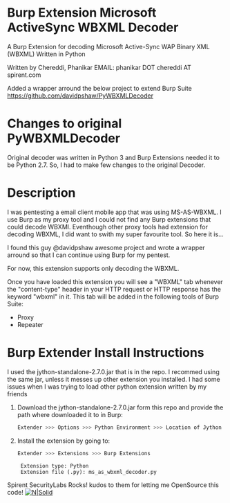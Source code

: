 Burp Extension Microsoft ActiveSync WBXML Decoder 
==============

A Burp Extension for decoding Microsoft Active-Sync WAP Binary XML (WBXML) Written in Python

Written by Chereddi, Phanikar EMAIL: phanikar DOT chereddi AT spirent.com

Added a wrapper arround the below project to extend Burp Suite
https://github.com/davidpshaw/PyWBXMLDecoder

Changes to original PyWBXMLDecoder
==============
Original decoder was written in Python 3 and Burp Extensions needed it to be Python 2.7. So, I had to make few changes to the original Decoder.

Description
==============

I was pentesting a email client mobile app that was using MS-AS-WBXML. I use Burp as my proxy tool and I could not find any Burp extensions that could decode WBXMl. Eventhough other proxy tools had extension for decoding WBXML, I did want to swith my super favourite tool. So here it is...

I found this guy @davidpshaw awesome project and wrote a wrapper arround so that I can continue using Burp for my pentest.

For now, this extension supports only decoding the WBXML.

Once you have loaded this extension you will see a "WBXML" tab whenever the "content-type" header in your HTTP request or HTTP response has the keyword "wbxml" in it. This tab will be added in the following tools of Burp Suite:

* Proxy
* Repeater

Burp Extender Install Instructions
==============

I used the jython-standalone-2.7.0.jar that is in the repo.
I recommed using the same jar, unless it messes up other extension you installed. I had some issues when I was trying to load other python extension written by my friends

1. Download the jython-standalone-2.7.0.jar form this repo and provide the path where downloaded it to in Burp:

    ```sh
    Extender >>> Options >>> Python Environment >>> Location of Jython standalone JAR file
    ```

2. Install the extension by going to:
    ```sh
    Extender >>> Extensions >>> Burp Extensions
    ```
	    Extension type: Python
	    Extension file (.py): ms_as_wbxml_decoder.py


Spirent SecurityLabs Rocks! kudos to them for letting me OpenSource this code!
[![N|Solid](https://www.spirent.com/-/media/logoblack2017-2/logo.svg?la=en&hash=78A1E2634AEF02CDCC6D0B298D7E0078E2E40357)](https://nodesource.com/products/nsolid)

